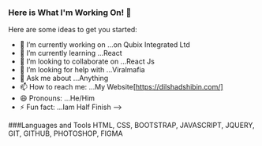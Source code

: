 ### Here is What  I'm Working On! 👋


Here are some ideas to get you started:

- 🔭 I’m currently working on ...on Qubix Integrated Ltd 
- 🌱 I’m currently learning ...React
- 👯 I’m looking to collaborate on ...React Js
- 🤔 I’m looking for help with ...Viralmafia
- 💬 Ask me about ...Anything
- 📫 How to reach me: ...My Website[https://dilshadshibin.com/]
- 😄 Pronouns: ...He/Him
- ⚡ Fun fact: ...Iam Half Finish
-->

###Languages and Tools
HTML, CSS, BOOTSTRAP, JAVASCRIPT, JQUERY, GIT, GITHUB, PHOTOSHOP, FIGMA
